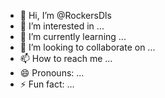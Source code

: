 - 👋 Hi, I’m @RockersDls
- 👀 I’m interested in ...
- 🌱 I’m currently learning ...
- 💞️ I’m looking to collaborate on ...
- 📫 How to reach me ...
- 😄 Pronouns: ...
- ⚡ Fun fact: ...

<!---
RockersDls/RockersDls is a ✨ special ✨ repository because its `README.md` (this file) appears on your GitHub profile.
You can click the Preview link to take a look at your changes.
--->
